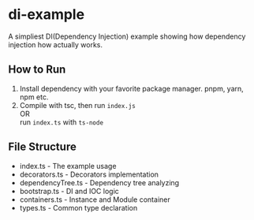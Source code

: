# di-example
A simpliest DI(Dependency Injection) example showing how dependency injection how actually works.

## How to Run
1. Install dependency with your favorite package manager. pnpm, yarn, npm etc.
2. Compile with tsc, then run `index.js`  
  OR  
  run `index.ts` with `ts-node`

## File Structure
- index.ts           - The example usage
- decorators.ts      - Decorators implementation
- dependencyTree.ts  - Dependency tree analyzing
- bootstrap.ts       - DI and IOC logic
- containers.ts      - Instance and Module container
- types.ts           - Common type declaration

